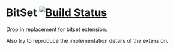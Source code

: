 # BitSet [![Build Status](https://travis-ci.org/adagiolabs/bitset.svg?branch=master)](https://travis-ci.org/adagio/bitset)

Drop in replacement for bitset extension.

Also try to reproduce the implementation details of the extension.
